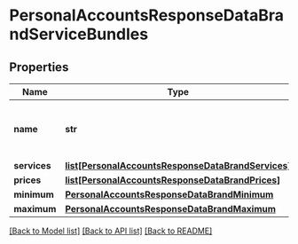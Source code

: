 # PersonalAccountsResponseDataBrandServiceBundles

## Properties
Name | Type | Description | Notes
------------ | ------------- | ------------- | -------------
**name** | **str** | Nome do Pacote de Serviços dado pela instituição. | 
**services** | [**list[PersonalAccountsResponseDataBrandServices]**](PersonalAccountsResponseDataBrandServices.md) |  | 
**prices** | [**list[PersonalAccountsResponseDataBrandPrices]**](PersonalAccountsResponseDataBrandPrices.md) |  | 
**minimum** | [**PersonalAccountsResponseDataBrandMinimum**](PersonalAccountsResponseDataBrandMinimum.md) |  | 
**maximum** | [**PersonalAccountsResponseDataBrandMaximum**](PersonalAccountsResponseDataBrandMaximum.md) |  | 

[[Back to Model list]](../README.md#documentation-for-models) [[Back to API list]](../README.md#documentation-for-api-endpoints) [[Back to README]](../README.md)

